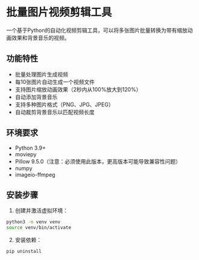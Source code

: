 # 批量图片视频剪辑工具

一个基于Python的自动化视频剪辑工具，可以将多张图片批量转换为带有缩放动画效果和背景音乐的视频。

## 功能特性

- 批量处理图片生成视频
- 每10张图片自动生成一个视频文件
- 支持图片缩放动画效果（2秒内从100%放大到120%）
- 自动添加背景音乐
- 支持多种图片格式（PNG、JPG、JPEG）
- 自动裁剪背景音乐以匹配视频长度

## 环境要求

- Python 3.9+
- moviepy
- Pillow 9.5.0（注意：必须使用此版本，更高版本可能导致兼容性问题）
- numpy
- imageio-ffmpeg

## 安装步骤

1. 创建并激活虚拟环境：

```bash
python3 -m venv venv
source venv/bin/activate
```

2. 安装依赖：

```bash
pip uninstall
```
